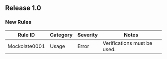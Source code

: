 ## Release 1.0

### New Rules

 Rule ID      | Category | Severity | Notes                                     
--------------|----------|----------|-------------------------------------------
 Mockolate0001 | Usage    | Error    | Verifications must be used. 
